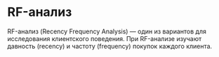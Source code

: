 # RF-анализ

RF-анализ (Recency Frequency Analysis) — один из вариантов для исследования клиентского поведения. При RF-анализе изучают давность (recency) и частоту (frequency) покупок каждого клиента. 
